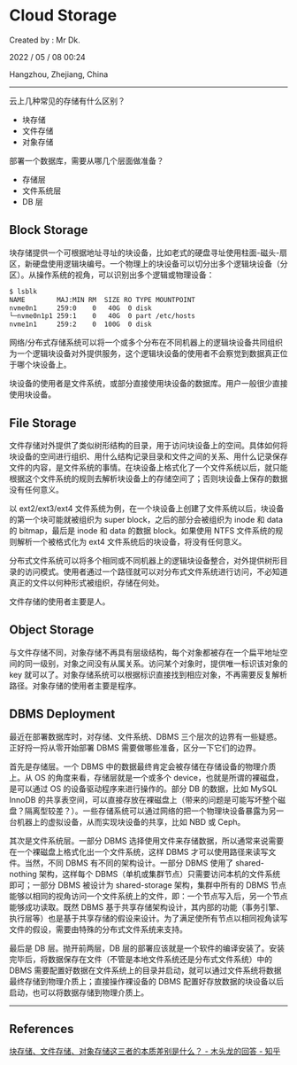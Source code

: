 # Cloud Storage

Created by : Mr Dk.

2022 / 05 / 08 00:24

Hangzhou, Zhejiang, China

---

云上几种常见的存储有什么区别？

- 块存储
- 文件存储
- 对象存储

部署一个数据库，需要从哪几个层面做准备？

- 存储层
- 文件系统层
- DB 层

## Block Storage

块存储提供一个可根据地址寻址的块设备，比如老式的硬盘寻址使用柱面-磁头-扇区，新硬盘使用逻辑块编号。一个物理上的块设备可以切分出多个逻辑块设备（分区）。从操作系统的视角，可以识别出多个逻辑或物理设备：

```bash
$ lsblk
NAME        MAJ:MIN RM  SIZE RO TYPE MOUNTPOINT
nvme0n1     259:0    0   40G  0 disk
└─nvme0n1p1 259:1    0   40G  0 part /etc/hosts
nvme1n1     259:2    0  100G  0 disk
```

网络/分布式存储系统可以将一个或多个分布在不同机器上的逻辑块设备共同组织为一个逻辑块设备对外提供服务，这个逻辑块设备的使用者不会察觉到数据真正位于哪个块设备上。

块设备的使用者是文件系统，或部分直接使用块设备的数据库。用户一般很少直接使用块设备。

## File Storage

文件存储对外提供了类似树形结构的目录，用于访问块设备上的空间。具体如何将块设备的空间进行组织、用什么结构记录目录和文件之间的关系、用什么记录保存文件的内容，是文件系统的事情。在块设备上格式化了一个文件系统以后，就只能根据这个文件系统的规则去解析块设备上的存储空间了；否则块设备上保存的数据没有任何意义。

以 ext2/ext3/ext4 文件系统为例，在一个块设备上创建了文件系统以后，块设备的第一个块可能就被组织为 super block，之后的部分会被组织为 inode 和 data 的 bitmap，最后是 inode 和 data 的数据 block。如果使用 NTFS 文件系统的规则解析一个被格式化为 ext4 文件系统后的块设备，将没有任何意义。

分布式文件系统可以将多个相同或不同机器上的逻辑块设备整合，对外提供树形目录的访问模式。使用者通过一个路径就可以对分布式文件系统进行访问，不必知道真正的文件以何种形式被组织，存储在何处。

文件存储的使用者主要是人。

## Object Storage

与文件存储不同，对象存储不再具有层级结构，每个对象都被存在一个扁平地址空间的同一级别，对象之间没有从属关系。访问某个对象时，提供唯一标识该对象的 key 就可以了。对象存储系统可以根据标识直接找到相应对象，不再需要反复解析路径。对象存储的使用者主要是程序。

## DBMS Deployment

最近在部署数据库时，对存储、文件系统、DBMS 三个层次的边界有一些疑惑。正好捋一捋从零开始部署 DBMS 需要做哪些准备，区分一下它们的边界。

首先是存储层。一个 DBMS 中的数据最终肯定会被存储在存储设备的物理介质上。从 OS 的角度来看，存储层就是一个或多个 device，也就是所谓的裸磁盘，是可以通过 OS 的设备驱动程序来进行操作的。部分 DB 的数据，比如 MySQL InnoDB 的共享表空间，可以直接存放在裸磁盘上（带来的问题是可能写坏整个磁盘？隔离型较差？）。一些存储系统可以通过网络的把一个物理块设备暴露为另一台机器上的虚拟设备，从而实现块设备的共享，比如 NBD 或 Ceph。

其次是文件系统层。一部分 DBMS 选择使用文件来存储数据，所以通常来说需要在一个裸磁盘上格式化出一个文件系统，这样 DBMS 才可以使用路径来读写文件。当然，不同 DBMS 有不同的架构设计。一部分 DBMS 使用了 shared-nothing 架构，这样每个 DBMS（单机或集群节点）只需要访问本机的文件系统即可；一部分 DBMS 被设计为 shared-storage 架构，集群中所有的 DBMS 节点能够以相同的视角访问一个文件系统上的文件，即：一个节点写入后，另一个节点能够成功读取。既然 DBMS 基于共享存储架构设计，其内部的功能（事务引擎、执行层等）也是基于共享存储的假设来设计。为了满足使所有节点以相同视角读写文件的假设，需要由特殊的分布式文件系统来支持。

最后是 DB 层。抛开前两层，DB 层的部署应该就是一个软件的编译安装了。安装完毕后，将数据保存在文件（不管是本地文件系统还是分布式文件系统）中的 DBMS 需要配置好数据在文件系统上的目录并启动，就可以通过文件系统将数据最终存储到物理介质上；直接操作裸设备的 DBMS 配置好存放数据的块设备以后启动，也可以将数据存储到物理介质上。

---

## References

[块存储、文件存储、对象存储这三者的本质差别是什么？ - 木头龙的回答 - 知乎](https://www.zhihu.com/question/21536660/answer/1159036357)

